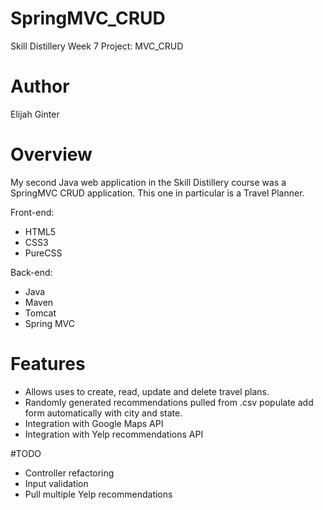 # SpringMVC_CRUD
Skill Distillery Week 7 Project: MVC_CRUD

# Author
Elijah Ginter

# Overview
My second Java web application in the Skill Distillery course was a SpringMVC CRUD application. This one in particular is a Travel Planner. 

Front-end:
- HTML5
- CSS3
- PureCSS

Back-end:
- Java
- Maven
- Tomcat
- Spring MVC

# Features
- Allows uses to create, read, update and delete travel plans.
- Randomly generated recommendations pulled from .csv populate add form automatically with city and state.
- Integration with Google Maps API
- Integration with Yelp recommendations API

#TODO
- Controller refactoring
- Input validation
- Pull multiple Yelp recommendations

